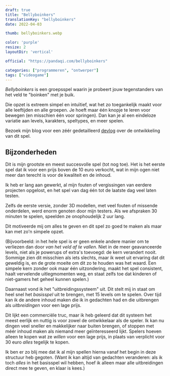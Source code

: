 ```yaml
---
draft: true
title: "Bellyboinkers"
translationKey: "bellyboinkers"
date: 2022-04-03

thumb: bellyboinkers.webp

color: 'purple'
resize: 2
layoutDir: 'vertical'

official: "https://pandaqi.com/bellyboinkers"

categories: ["programmeren", "ontwerper"]
tags: ["videogame"]
---
```


_Bellyboinkers_ is een groepsspel waarin je probeert jouw tegenstanders van het veld te "boinken" met je buik.

Die opzet is extreem simpel en intuïtief, wat het zo toegankelijk maakt voor alle leeftijden en alle groepen. Je hoeft maar één knopje te leren voor bewegen (en misschien één voor springen). Dan kan je al een eindeloze variatie aan levels, karakters, speltypes, en meer spelen.

Bezoek mijn blog voor een zéér gedetailleerd [devlog](https://pandaqi.com/blog/videogames/devlog-bellyboinkers) over de ontwikkeling van dit spel.

## Bijzonderheden

Dit is mijn grootste en meest succesvolle spel (tot nog toe). Het is het eerste spel dat ik voor een prijs boven de 10 euro verkocht, wat in mijn ogen niet meer dan terecht is voor de kwaliteit en de inhoud.

Ik heb er lang aan gewerkt, al mijn fouten of vergissingen van eerdere projecten opgelost, en het spel van dag één tot de laatste dag veel laten testen.

Zelfs de eerste versie, zonder 3D modellen, met veel fouten of missende onderdelen, werd enorm genoten door mijn testers. Als we afspraken 30 minuten te spelen, speelden ze onophoudelijk 2 uur lang.

Dit motiveerde mij om alles te geven en dit spel zo goed te maken als maar kan met zo'n simpele opzet.

(Bijvoorbeeld: in het hele spel is er geen enkele andere manier om te verliezen dan door _van het veld af te vallen_. Niet in de meer geavanceerde levels, niet als je powerups of extra's toevoegd: de kern verandert nooit. Sommige zien dit misschien als iets slechts, maar ik weet uit ervaring dat dit geweldig is, en de grote moeite om dit zo te houden was het waard. Een simpele kern zonder ook maar één uitzondering, maakt het spel consistent, haalt vervelende uitlegmomenten weg, en staat zelfs toe dat kinderen of niet-gamers het geheel kunnen spelen.)

Daarnaast vond ik het "uitbreidingssysteem" uit. Dit stelt mij in staat om heel snel het _basisspel_ uit te brengen, met 15 levels om te spelen. Over tijd kan ik de andere inhoud maken die ik in gedachten had en die uitbrengen als _uitbreidingen_ voor een lage prijs.

Dit lijkt een commerciële truc, maar ik heb geleerd dat dit systeem het meest eerlijk en nuttig is voor zowel de ontwikkelaar als de speler. Ik kan nu dingen veel sneller en makkelijker naar buiten brengen, of stoppen met méér inhoud maken als niemand meer geïnteresseerd lijkt. Spelers hoeven alleen te kopen wat ze _willen_ voor een lage prijs, in plaats van verplicht voor 30 euro _alles_ tegelijk te kopen.

Ik ben er zo blij mee dat ik al mijn spellen hierna vanaf het begin in deze structuur heb gegoten. (Want ik kan altijd van gedachten veranderen: als ik toch _alles_ in het basisspel wil hebben, hoef ik alleen maar alle uitbreidingen direct mee te geven, en klaar is kees.)